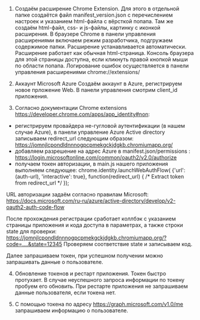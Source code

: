 1. Создаём расширение Chrome Extension. 
Для этого в отдельной папке создаётся файл manifest_version.json с перечислением настроек и указанием html-файла с вёрсткой попапа.
Там же создаём html-файл, css- и js-файлы, картинку с иконкой расширения.
В браузере Chrome в панели управления расширениями включаем режим разработчика, подгружаем содержимое папки. Расширение устанавливается автоматически.
Расширение работает как обычная html-страница. Консоль браузера для этой страницы доступна, если кликнуть правой кнопкой мыши по области попапа. Логирование ошибок осуществляется в панели управления расширениями chrome://extensions/

2. Аккаунт Microsoft Azure
Создаём аккаунт в Azure, регистрируем новое прложение Web.
В панели управления смотрим client_id приложения.

3. Согласно документации Chrome extensions https://developer.chrome.com/apps/app_identity#non:
 - регистрируем провайдера не-гугловой аутентификации (в нашем случае Azure), в панели управление Azure Active directory записываем redirect_url следующим образом: https://jomnjlcpondldnnnogpcpmekgckjdgkb.chromiumapp.org/
 - добавляем разрешение на адрес Azure в manifest.json/permissions : https://login.microsoftonline.com/common/oauth2/v2.0/authorize
 - получаем токен авторизации, в main.js нашего приложения выполняем следующее:
chrome.identity.launchWebAuthFlow(
  {'url': (auth-url), 'interactive': true},
  function(redirect_url) { /* Extract token from redirect_url */ });

URL авторизации задаём согласно правилам Microsoft: https://docs.microsoft.com/ru-ru/azure/active-directory/develop/v2-oauth2-auth-code-flow

После прохождения регистрации сработает коллбэк с указанием страницы приложения и кода доступа в параметрах, а также строки state для проверки: 
https://jomnjlcpondldnnnogpcpmekgckjdgkb.chromiumapp.org/?code=....&state=12345
Проверяем соответствие state и записываем код.

Далее запрашиваем токен, при успешном получении можно запрашивать данные о пользователе.

4. Обновление токенов и рестарт приложения.
Токен быстро протухает. В случае неуспешного запроса информации по токену пробуем его обновить. При рестарте приложения не запрашиваем данные пользователя, если токена нет.

5. С помощью токена по адресу https://graph.microsoft.com/v1.0/me запрашиваем информацию о пользователе.


